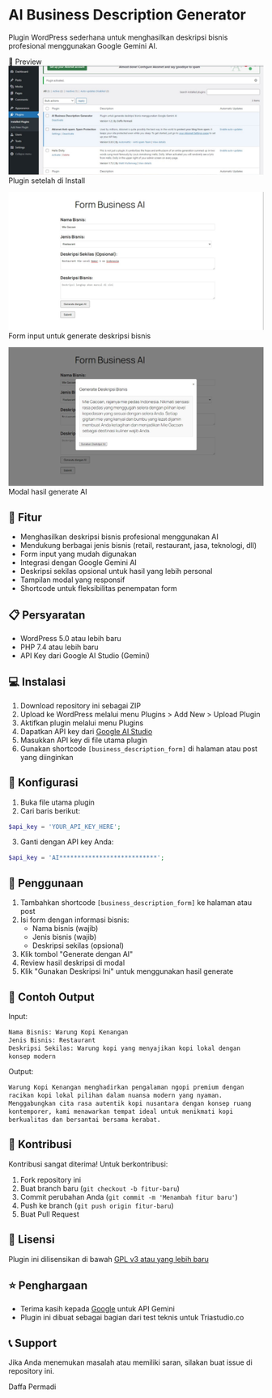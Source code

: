 # AI Business Description Generator

Plugin WordPress sederhana untuk menghasilkan deskripsi bisnis profesional menggunakan Google Gemini AI.

📸 Preview
![Halaman Dashboard Wordpress](Screenshot/Halaman-Dashboard-Wordpress.jpg)
Plugin setelah di Install

![Form Input for Generate](Screenshot/Tampilan-Form.jpg)
Form input untuk generate deskripsi bisnis

![Modal Hasil Generate AI](Screenshot/Hasil-Generate-AI.jpg)
Modal hasil generate AI

## 🚀 Fitur

- Menghasilkan deskripsi bisnis profesional menggunakan AI
- Mendukung berbagai jenis bisnis (retail, restaurant, jasa, teknologi, dll)
- Form input yang mudah digunakan
- Integrasi dengan Google Gemini AI
- Deskripsi sekilas opsional untuk hasil yang lebih personal
- Tampilan modal yang responsif
- Shortcode untuk fleksibilitas penempatan form

## 📋 Persyaratan

- WordPress 5.0 atau lebih baru
- PHP 7.4 atau lebih baru
- API Key dari Google AI Studio (Gemini)

## 💻 Instalasi

1. Download repository ini sebagai ZIP
2. Upload ke WordPress melalui menu Plugins > Add New > Upload Plugin
3. Aktifkan plugin melalui menu Plugins
4. Dapatkan API key dari [Google AI Studio](https://makersuite.google.com/app/apikey)
6. Masukkan API key di file utama plugin
8. Gunakan shortcode `[business_description_form]` di halaman atau post yang diinginkan

## 🔧 Konfigurasi

1. Buka file utama plugin
2. Cari baris berikut:
```php
$api_key = 'YOUR_API_KEY_HERE';
```
3. Ganti dengan API key Anda:
```php
$api_key = 'AI***************************';
```

## 📝 Penggunaan

1. Tambahkan shortcode `[business_description_form]` ke halaman atau post
2. Isi form dengan informasi bisnis:
   - Nama bisnis (wajib)
   - Jenis bisnis (wajib)
   - Deskripsi sekilas (opsional)
3. Klik tombol "Generate dengan AI"
4. Review hasil deskripsi di modal
5. Klik "Gunakan Deskripsi Ini" untuk menggunakan hasil generate

## 🎯 Contoh Output

Input:
```
Nama Bisnis: Warung Kopi Kenangan
Jenis Bisnis: Restaurant
Deskripsi Sekilas: Warung kopi yang menyajikan kopi lokal dengan konsep modern
```

Output:
```
Warung Kopi Kenangan menghadirkan pengalaman ngopi premium dengan racikan kopi lokal pilihan dalam nuansa modern yang nyaman. Menggabungkan cita rasa autentik kopi nusantara dengan konsep ruang kontemporer, kami menawarkan tempat ideal untuk menikmati kopi berkualitas dan bersantai bersama kerabat.
```

## 🤝 Kontribusi

Kontribusi sangat diterima! Untuk berkontribusi:

1. Fork repository ini
2. Buat branch baru (`git checkout -b fitur-baru`)
3. Commit perubahan Anda (`git commit -m 'Menambah fitur baru'`)
4. Push ke branch (`git push origin fitur-baru`)
5. Buat Pull Request

## 📄 Lisensi

Plugin ini dilisensikan di bawah [GPL v3 atau yang lebih baru](https://www.gnu.org/licenses/gpl-3.0.html)

## ⭐ Penghargaan

- Terima kasih kepada [Google](https://ai.google.dev/) untuk API Gemini
- Plugin ini dibuat sebagai bagian dari test teknis untuk Triastudio.co

## 📞 Support

Jika Anda menemukan masalah atau memiliki saran, silakan buat issue di repository ini.

Daffa Permadi

